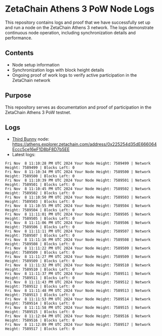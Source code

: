 # ZetaChain Athens 3 PoW Node Logs
This repository contains logs and proof that we have successfully set up and run a node on the ZetaChain Athens 3 network. The logs demonstrate continuous node operation, including synchronization details and performance.

## Contents
- Node setup information
- Synchronization logs with block height details
- Ongoing proof of work logs to verify active participation in the ZetaChain network

## Purpose
This repository serves as documentation and proof of participation in the ZetaChain Athens 3 PoW testnet.

## Logs

- [Third Bunny](https://thirdbunny.xyz/) node: https://athens.explorer.zetachain.com/address/0x225254d35dE666064Eccc5ce16eF1D8bF8D7b5EE
- Latest logs:
```
Fri Nov  8 11:10:28 PM UTC 2024 Your Node Height: 7589499 | Network Height: 7589499 | Blocks Left: 0
Fri Nov  8 11:10:34 PM UTC 2024 Your Node Height: 7589500 | Network Height: 7589500 | Blocks Left: 0
Fri Nov  8 11:10:39 PM UTC 2024 Your Node Height: 7589501 | Network Height: 7589501 | Blocks Left: 0
Fri Nov  8 11:10:45 PM UTC 2024 Your Node Height: 7589502 | Network Height: 7589502 | Blocks Left: 0
Fri Nov  8 11:10:50 PM UTC 2024 Your Node Height: 7589503 | Network Height: 7589503 | Blocks Left: 0
Fri Nov  8 11:10:55 PM UTC 2024 Your Node Height: 7589504 | Network Height: 7589504 | Blocks Left: 0
Fri Nov  8 11:11:01 PM UTC 2024 Your Node Height: 7589505 | Network Height: 7589505 | Blocks Left: 0
Fri Nov  8 11:11:06 PM UTC 2024 Your Node Height: 7589506 | Network Height: 7589506 | Blocks Left: 0
Fri Nov  8 11:11:11 PM UTC 2024 Your Node Height: 7589507 | Network Height: 7589507 | Blocks Left: 0
Fri Nov  8 11:11:16 PM UTC 2024 Your Node Height: 7589508 | Network Height: 7589508 | Blocks Left: 0
Fri Nov  8 11:11:22 PM UTC 2024 Your Node Height: 7589509 | Network Height: 7589509 | Blocks Left: 0
Fri Nov  8 11:11:27 PM UTC 2024 Your Node Height: 7589509 | Network Height: 7589509 | Blocks Left: 0
Fri Nov  8 11:11:32 PM UTC 2024 Your Node Height: 7589510 | Network Height: 7589510 | Blocks Left: 0
Fri Nov  8 11:11:37 PM UTC 2024 Your Node Height: 7589511 | Network Height: 7589511 | Blocks Left: 0
Fri Nov  8 11:11:43 PM UTC 2024 Your Node Height: 7589512 | Network Height: 7589512 | Blocks Left: 0
Fri Nov  8 11:11:48 PM UTC 2024 Your Node Height: 7589513 | Network Height: 7589513 | Blocks Left: 0
Fri Nov  8 11:11:53 PM UTC 2024 Your Node Height: 7589514 | Network Height: 7589514 | Blocks Left: 0
Fri Nov  8 11:11:58 PM UTC 2024 Your Node Height: 7589515 | Network Height: 7589515 | Blocks Left: 0
Fri Nov  8 11:12:04 PM UTC 2024 Your Node Height: 7589516 | Network Height: 7589516 | Blocks Left: 0
Fri Nov  8 11:12:09 PM UTC 2024 Your Node Height: 7589517 | Network Height: 7589517 | Blocks Left: 0
```
